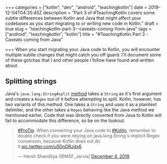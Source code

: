 +++
categories = ["kotlin", "dev", "android", "teachingkotlin"]
date = 2019-12-04T04:35:45Z
description = "Part 3 of #TeachingKotlin covers some subtle differences between Kotlin and Java that might affect your codebases as you start migrating to or writing new code in Kotlin."
draft = true
slug = "teachingkotlin-part-3--caveats-coming-from-java"
tags = ["android", "teachingkotlin", "kotlin"]
title = "#TeachingKotlin Part 3 - Caveats coming from Java"

+++
When you start migrating your Java code to Kotlin, you will encounter multiple subtle changes that might catch you off guard. I'll document some of these gotchas that I and other people I follow have found and written about.

## Splitting strings

Java's `java.lang.String#split` [method](https://docs.oracle.com/javase/8/docs/api/java/lang/String.html#split-java.lang.String-) takes a `String` as it's first argument and creates a `Regex` out of it before attempting to split. Kotlin, however, has two variants of this method. One takes a `String` and uses it as a plaintext delimiter, and the other takes a `Regex` behaving like the Java method we mentioned earlier. Code that was directly converted from Java to Kotlin will fail to accommodate this difference, so be on the lookout.

<blockquote class="twitter-tweet" data-lang="en"><p lang="en" dir="ltr"><a href="https://twitter.com/hashtag/ProTip?src=hash&ref_src=twsrc%5Etfw">#ProTip</a>: When converting your Java code to <a href="https://twitter.com/hashtag/Kotlin?src=hash&ref_src=twsrc%5Etfw">#Kotlin</a>, remember to double check if you were relying on java.lang.String's implicit Regex conversion, because Kotlin does not do it.<a href="https://t.co/u5DnDRJdx6">pic.twitter.com/u5DnDRJdx6</a></p>— Harsh Shandilya (@MSF_Jarvis) <a href="https://twitter.com/MSF_Jarvis/status/1202077283579826176?ref_src=twsrc%5Etfw">December 4, 2019</a></blockquote>
<script async src="https://platform.twitter.com/widgets.js" charset="utf-8"></script>
